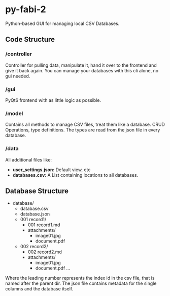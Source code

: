 # py-fabi-2
Python-based GUI for managing local CSV Databases.  

## Code Structure

### /controller

Controller for pulling data, manipulate it, hand it over to the frontend and give it back again. You can manage your databases with this cli alone, no gui needed.

### /gui

PyQt6 frontend with as little logic as possible. 

### /model

Contains all methods to manage CSV files, treat them like a database. CRUD Operations, type definitions. The types are read from the json file in every database.

### /data

All additional files like: 

- **user_settings.json:** Default view, etc
- **databases.csv:** A List containing locations to all databases.

## Database Structure

- database/
    - database.csv
    - database.json
    - 001 record1/
        - 001 record1.md
        - attachments/
            - image01.jpg
            - document.pdf
    - 002 record2/
        - 002 record2.md
        - attachments/
            - image01.jpg
            - document.pdf
...

Where the leading number represents the index id in the csv file, that is named after the parent dir. The json file contains metadata for the single columns and the database itself.
